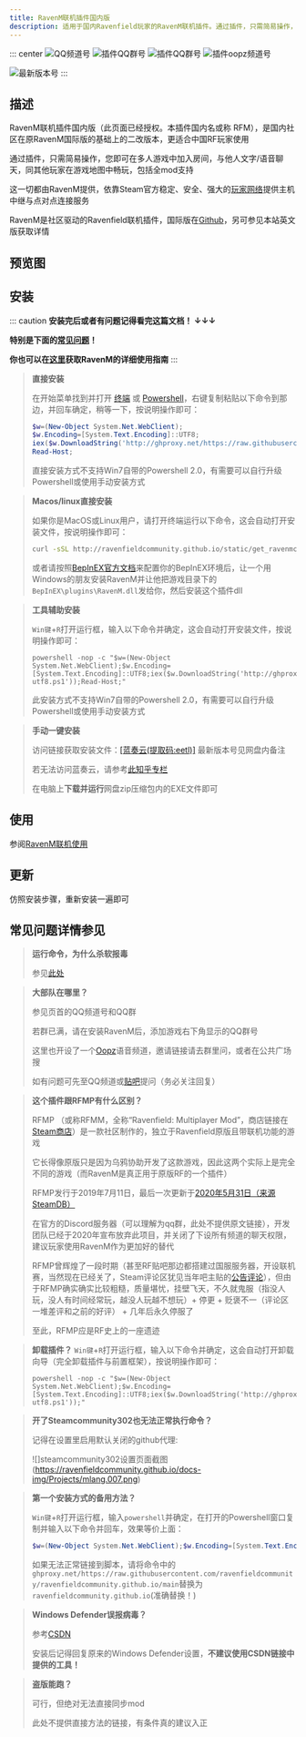 ```yaml
---
title: RavenM联机插件国内版
description: 适用于国内Ravenfield玩家的RavenM联机插件。通过插件，只需简易操作，您即可在多人游戏中加入房间，与他人文字或语音聊天，同其他玩家在游戏地图中畅玩，包括全mod支持
---
```


::: center
![QQ频道号](https://img.shields.io/badge/QQ频道-9pmc179t29-blue?style=flat-square) ![插件QQ群号](https://img.shields.io/badge/插件QQ群-710832844-blue?style=flat-square) ![插件QQ群号](https://img.shields.io/badge/插件QQ群-677540488-blue?style=flat-square) ![插件oopz频道号](https://img.shields.io/badge/%E6%8F%92%E4%BB%B6Oopz%E9%A2%91%E9%81%93-%E6%97%A0%E9%82%80%E8%AF%B7%E9%93%BE%E6%8E%A5-blue?style=flat-square)

![最新版本号](https://img.shields.io/badge/dynamic/json?label=%E6%9C%80%E6%96%B0%E7%89%88%E6%9C%AC&&color=green&&style=flat-square&url=https://gitee.com/api/v5/repos/RedQieMei/Raven-M/releases/372833&query=%24.name)
:::

## 描述

RavenM联机插件国内版（此页面已经授权。本插件国内名或称 RFM），是国内社区在原RavenM国际版的基础上的二改版本，更适合中国RF玩家使用

通过插件，只需简易操作，您即可在多人游戏中加入房间，与他人文字/语音聊天，同其他玩家在游戏地图中畅玩，包括全mod支持

这一切都由RavenM提供，依靠Steam官方稳定、安全、强大的[玩家网络](https://partner.steamgames.com/doc/features/multiplayer)提供主机中继与点对点连接服务

RavenM是社区驱动的Ravenfield联机插件，国际版在[Github](https://github.com/iliadsh/RavenM)，另可参见本站英文版获取详情

## 预览图


## 安装

::: caution
**安装完后或者有问题记得看完这篇文档！ ↓↓↓**

**特别是下面的[常见问题](#常见问题)！**

**你也可以在[这里](#使用)获取RavenM的详细使用指南**
:::

> **直接安装**
>
> 在开始菜单找到并打开 [终端](https://apps.microsoft.com/detail/9n0dx20hk701?hl=zh-CN&gl=CN) 或 [Powershell](https://www.51cto.com/article/696873.html)，右键复制粘贴以下命令到那边，并回车确定，稍等一下，按说明操作即可：
> ```powershell
> $w=(New-Object System.Net.WebClient);
> $w.Encoding=[System.Text.Encoding]::UTF8;
> iex($w.DownloadString('http://ghproxy.net/https://raw.githubusercontent.com/ravenfieldcommunity/ravenfieldcommunity.github.io/main/static/get_ravenmcn_d-utf8.ps1'));
> Read-Host;
> ```
>
> 直接安装方式不支持Win7自带的Powershell 2.0，有需要可以自行升级Powershell或使用手动安装方式

> **Macos/linux直接安装**
>
>如果你是MacOS或Linux用户，请打开终端运行以下命令，这会自动打开安装文件，按说明操作即可：
> ```sh
> curl -sSL http://ravenfieldcommunity.github.io/static/get_ravenmcn_d-utf8.sh | bash
> ```
>
> 或者请按照[BepInEX官方文档](https://docs.bepinex.dev/articles/user_guide/installation/index.html?tabs=tabid-nix#installing-bepinex-1)来配置你的BepInEX环境后，让一个用Windows的朋友安装RavenM并让他把游戏目录下的`BepInEX\plugins\RavenM.dll`发给你，然后安装这个插件dll

> **工具辅助安装**
>
> `Win键`+`R`打开运行框，输入以下命令并确定，这会自动打开安装文件，按说明操作即可：
> ```batch
> powershell -nop -c "$w=(New-Object System.Net.WebClient);$w.Encoding=[System.Text.Encoding]::UTF8;iex($w.DownloadString('http://ghproxy.net/https://raw.githubusercontent.com/ravenfieldcommunity/ravenfieldcommunity.github.io/main/static/get_ravenmcn-utf8.ps1'));Read-Host;"
> ```
>
>此安装方式不支持Win7自带的Powershell 2.0，有需要可以自行升级Powershell或使用手动安装方式

> **手动一键安装**
>
> 访问链接获取安装文件：[[蓝奏云(提取码:eetl)]](https://wwyl.lanzouj.com/b007slq59i)  最新版本号见网盘内备注
>
> 若无法访问蓝奏云，请参考[此知乎专栏](https://zhuanlan.zhihu.com/p/419457461)
>
> 在电脑上**下载并运行**网盘zip压缩包内的EXE文件即可

## 使用

参阅[RavenM联机使用](/cn/in-GAME/ravenm.md)

## 更新

仿照安装步骤，重新安装一遍即可

## 常见问题详情参见

> **运行命令，为什么杀软报毒**
>
> 参见[此处](./mlang.md#%E5%B8%B8%E8%A7%81%E9%97%AE%E9%A2%98)

> **大部队在哪里？**
>
> 参见页首的QQ频道号和QQ群
>
> 若群已满，请在安装RavenM后，添加游戏右下角显示的QQ群号
>
> 这里也开设了一个[Oopz](https://oopz.cn/)语音频道，邀请链接请去群里问，或者在公共广场搜
>
> 如有问题可先至QQ频道或[贴吧](https://tieba.baidu.com/f?kw=ravenfield)提问（务必关注回复）

> **这个插件跟RFMP有什么区别？**
>
> RFMP （或称RFMM，全称“Ravenfield: Multiplayer Mod”，商店链接在[Steam商店](https://store.steampowered.com/app/1104390)）是一款社区制作的，独立于Ravenfield原版且带联机功能的游戏
>
> 它长得像原版只是因为乌鸦协助开发了这款游戏，因此这两个实际上是完全不同的游戏（而RavenM是真正用于原版RF的一个插件）
>
> RFMP发行于2019年7月11日，最后一次更新于[2020年5月31日（来源SteamDB）](https://steamdb.info/app/1104390/patchnotes/)
>
> 在官方的Discord服务器（可以理解为qq群，此处不提供原文链接），开发团队已经于2020年宣布放弃此项目，并关闭了下设所有频道的聊天权限，建议玩家使用RavenM作为更加好的替代
>
> RFMP曾辉煌了一段时期（甚至RF贴吧那边都搭建过国服服务器，开设联机赛，当然现在已经关了，Steam评论区犹见当年吧主贴的[公告评论](https://steamcommunity.com/profiles/76561198357197363/recommended/1104390/)），但由于RFMP确实确实比较粗糙，质量堪忧，挂壁飞天，不久就鬼服（指没人玩，没人有时间经常玩，越没人玩越不想玩）+ 停更 + 贬褒不一（评论区一堆差评和之前的好评） + 几年后永久停服了
>
> 至此，RFMP应是RF史上的一座遗迹

> **卸载插件？**
> `Win键`+`R`打开运行框，输入以下命令并确定，这会自动打开卸载向导（完全卸载插件与前置框架），按说明操作即可：
> ```batch
> powershell -nop -c "$w=(New-Object System.Net.WebClient);$w.Encoding=[System.Text.Encoding]::UTF8;iex($w.DownloadString('http://ghproxy.net/https://raw.githubusercontent.com/ravenfieldcommunity/ravenfieldcommunity.github.io/main/static/uninstall_bepinex-utf8.ps1'));"
> ```

> **开了Steamcommunity302也无法正常执行命令？**
>
> 记得在设置里启用默认关闭的github代理:
>
> ![]steamcommunity302设置页面截图(https://ravenfieldcommunity.github.io/docs-img/Projects/mlang.007.png)

> **第一个安装方式的备用方法？**
>
> `Win键`+`R`打开运行框，输入`powershell`并确定，在打开的Powershell窗口复制并输入以下命令并回车，效果等价上面：
> ```powershell
> $w=(New-Object System.Net.WebClient);$w.Encoding=[System.Text.Encoding]::UTF8;iex($w.DownloadString('http://ravenfieldcommunity.github.io/static/get_ravenmcn_d-utf8.ps1'));
> ```
>
> 如果无法正常链接到脚本，请将命令中的`ghproxy.net/https://raw.githubusercontent.com/ravenfieldcommunity/ravenfieldcommunity.github.io/main`替换为`ravenfieldcommunity.github.io`(准确替换！)

> **Windows Defender误报病毒？**
>
> 参考[CSDN](https://blog.csdn.net/qq_54780911/article/details/121993809)
>
> 安装后记得回复原来的Windows Defender设置，**不建议使用CSDN链接中提供的工具！**


> **盗版能跑？**
>
> 可行，但绝对无法直接同步mod
>
> 此处不提供直接方法的链接，有条件真的建议入正